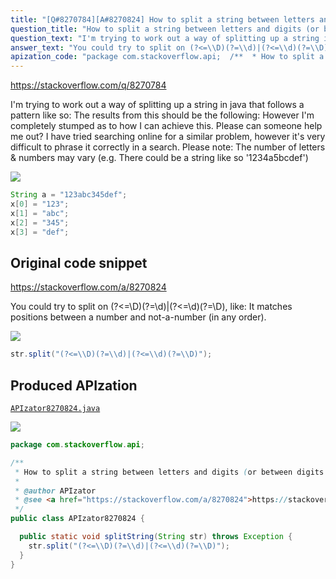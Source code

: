 ```yaml
---
title: "[Q#8270784][A#8270824] How to split a string between letters and digits (or between digits and letters)?"
question_title: "How to split a string between letters and digits (or between digits and letters)?"
question_text: "I'm trying to work out a way of splitting up a string in java that follows a pattern like so: The results from this should be the following: However I'm completely stumped as to how I can achieve this. Please can someone help me out? I have tried searching online for a similar problem, however it's very difficult to phrase it correctly in a search. Please note: The number of letters & numbers may vary (e.g. There could be a string like so '1234a5bcdef')"
answer_text: "You could try to split on (?<=\\D)(?=\\d)|(?<=\\d)(?=\\D), like: It matches positions between a number and not-a-number (in any order)."
apization_code: "package com.stackoverflow.api;  /**  * How to split a string between letters and digits (or between digits and letters)?  *  * @author APIzator  * @see <a href=\"https://stackoverflow.com/a/8270824\">https://stackoverflow.com/a/8270824</a>  */ public class APIzator8270824 {    public static void splitString(String str) throws Exception {     str.split(\"(?<=\\\\D)(?=\\\\d)|(?<=\\\\d)(?=\\\\D)\");   } }"
---
```


https://stackoverflow.com/q/8270784

I&#x27;m trying to work out a way of splitting up a string in java that follows a pattern like so:
The results from this should be the following:
However I&#x27;m completely stumped as to how I can achieve this. Please can someone help me out? I have tried searching online for a similar problem, however it&#x27;s very difficult to phrase it correctly in a search.
Please note: The number of letters &amp; numbers may vary (e.g. There could be a string like so &#x27;1234a5bcdef&#x27;)


<div class="code-logo"><img src="/stackoverflow.png" /></div>

```java
String a = "123abc345def";
x[0] = "123";
x[1] = "abc";
x[2] = "345";
x[3] = "def";
```


## Original code snippet

https://stackoverflow.com/a/8270824

You could try to split on (?&lt;=\D)(?=\d)|(?&lt;=\d)(?=\D), like:
It matches positions between a number and not-a-number (in any order).

<div class="code-logo"><img src="/stackoverflow.png" /></div>

```java
str.split("(?<=\\D)(?=\\d)|(?<=\\d)(?=\\D)");
```

## Produced APIzation

[`APIzator8270824.java`](https://github.com/pasqualesalza/apization/raw/main/data/search/APIzator8270824.java)

<div class="code-logo"><img src="/apizator.png" /></div>

```java
package com.stackoverflow.api;

/**
 * How to split a string between letters and digits (or between digits and letters)?
 *
 * @author APIzator
 * @see <a href="https://stackoverflow.com/a/8270824">https://stackoverflow.com/a/8270824</a>
 */
public class APIzator8270824 {

  public static void splitString(String str) throws Exception {
    str.split("(?<=\\D)(?=\\d)|(?<=\\d)(?=\\D)");
  }
}

```